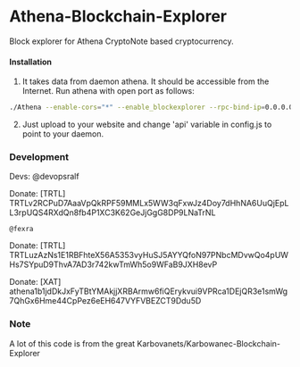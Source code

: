 # Athena-Blockchain-Explorer
Block explorer for Athena CryptoNote based cryptocurrency.

#### Installation

1) It takes data from daemon athena. It should be accessible from the Internet. Run athena with open port as follows:
```bash
./Athena --enable-cors="*" --enable_blockexplorer --rpc-bind-ip=0.0.0.0 --rpc-bind-port=11898
```
2) Just upload to your website and change 'api' variable in config.js to point to your daemon.


### Development
Devs:
    @devopsralf

Donate: [TRTL] TRTLv2RCPuD7AaaVpQkRPF59MMLx5WW3qFxwJz4Doy7dHhNA6UuQjEpLL3rpUQS4RXdQn8fb4P1XC3K62GeJjGgG8DP9LNaTrNL

    @fexra
Donate: [TRTL]
TRTLuzAzNs1E1RBFhteX56A5353vyHuSJ5AYYQfoN97PNbcMDvwQo4pUWHs7SYpuD9ThvA7AD3r742kwTmWh5o9WFaB9JXH8evP

Donate: [XAT]
athena1b1jdDkJxFyTBtYMAkjjXRBArmw6fiQErykvui9VPRca1DEjQR3e1smWg7QhGx6Hme44CpPez6eEH647VYFVBEZCT9Ddu5D

### Note

A lot of this code is from the great Karbovanets/Karbowanec-Blockchain-Explorer
